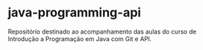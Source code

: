# java-programming-api
Repositório destinado ao acompanhamento das aulas do curso de Introdução a Programação em Java com Git e API. 
